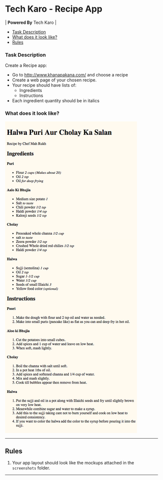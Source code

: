 # Tech Karo - Recipe App

| **Powered By** Tech Karo  |

- [Task Description](#task-description)
- [What does it look like?](#what-does-it-look-like)
- [Rules](#rules)

### Task Description ###
Create a Recipe app:
- Go to http://www.khanapakana.com/ and choose a recipe
- Create a web page of your chosen recipe. 
- Your recipe should have lists of:
    - Ingredients
    - Instructions
- Each ingredient quantity should be in italics

### What does it look like?

![mockup](screenshots/mockup-1.png)

------

## Rules
1. Your app layout should look like the mockups attached in the `screenshots` folder.

-------------------
